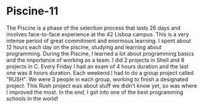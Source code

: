 # Piscine-11

The Piscine is a phase of the selection process that lasts 26 days and
involves face-to-face experience at the 42 Lisboa campus. This is a very
intense period of great commitment and enormous learning. I spent about
12 hours each day on the piscine, studying and learning about
programming.
During the Piscine, I learned a lot about programming basics and the
importance of working as a team.
I did 2 projects in Shell and 8 projects in C. Every Friday I had an exam of
4 hours duration and the last one was 8 hours duration. Each weekend I
had to do a group project called "RUSH". We were 3 people in each group,
working to finish a designated project. This Rush project was about stuff
we didn't know yet, so was where I improved the most.
In the end, I got into one of the best programming schools in the world!
